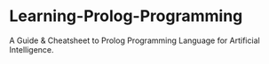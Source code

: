 # Learning-Prolog-Programming
A Guide &amp; Cheatsheet to Prolog Programming Language for Artificial Intelligence. 
